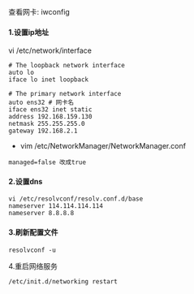 查看网卡:
iwconfig
#### 1.设置ip地址
vi /etc/network/interface
```
# The loopback network interface
auto lo
iface lo inet loopback

# The primary network interface
auto ens32 # 网卡名
iface ens32 inet static
address 192.168.159.130
netmask 255.255.255.0
gateway 192.168.2.1
```
* vim /etc/NetworkManager/NetworkManager.conf
```
managed=false 改成true
```
#### 2.设置dns
```
vi /etc/resolvconf/resolv.conf.d/base
nameserver 114.114.114.114
nameserver 8.8.8.8
```

#### 3.刷新配置文件
```
resolvconf -u
```
4.重启网络服务
```
/etc/init.d/networking restart
```